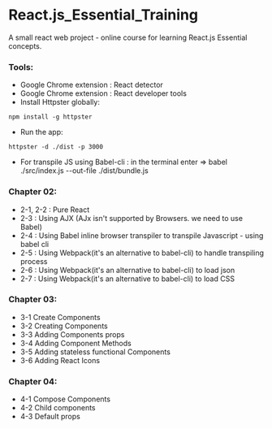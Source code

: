 # React.js_Essential_Training
A small react web project - online course for learning React.js Essential concepts.


### Tools:
  - Google Chrome extension : React detector
  - Google Chrome extension : React developer tools
  - Install Httpster globally:
  ```
  npm install -g httpster

  ```
  - Run the app:
  ```
  httpster -d ./dist -p 3000

  ```
  - For transpile JS using Babel-cli : in the terminal enter => babel ./src/index.js --out-file ./dist/bundle.js

### Chapter 02:
  - 2-1, 2-2 : Pure React
  - 2-3 : Using AJX (AJx isn't supported by Browsers. we need to use Babel)
  - 2-4 : Using Babel inline browser transpiler to transpile Javascript - using babel cli
  - 2-5 : Using Webpack(it's an alternative to babel-cli) to handle transpiling process
  - 2-6 : Using Webpack(it's an alternative to babel-cli) to load json
  - 2-7 : Using Webpack(it's an alternative to babel-cli) to load CSS

### Chapter 03:
  - 3-1 Create Components
  - 3-2 Creating Components
  - 3-3 Adding Components props
  - 3-4 Adding Component Methods
  - 3-5 Adding stateless functional Components
  - 3-6 Adding React Icons

### Chapter 04:
  - 4-1 Compose Components
  - 4-2 Child components
  - 4-3 Default props
